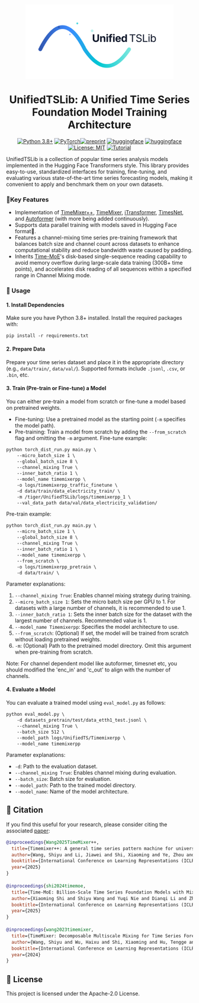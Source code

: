 <div align="center">
<img src="./pic/logo.svg" height = "200" alt="" align=center />

# UnifiedTSLib: A Unified Time Series Foundation Model Training Architecture
[![Python 3.8+](https://img.shields.io/badge/Python-3.8%2B-blue.svg)](https://www.python.org/downloads/release/python-380/)
[![PyTorch](https://img.shields.io/badge/PyTorch-2.0%2B-orange.svg)](https://pytorch.org/)[![preprint](https://img.shields.io/static/v1?label=arXiv&message=2410.16032v5&color=B31B1B&logo=arXiv)](https://arxiv.org/abs/2410.16032v5)
[![huggingface](https://img.shields.io/badge/%F0%9F%A4%97%20Hugging%20Face-Models-FFD21E)](https://huggingface.co/aeiiou/TimeMixerPP_50M)
[![huggingface](https://img.shields.io/badge/%F0%9F%A4%97%20Hugging%20Face-Datasets-FFD21E)](https://huggingface.co/datasets/aeiiou/Time_Series)
[![License: MIT](https://img.shields.io/badge/License-Apache--2.0-green.svg)](https://opensource.org/licenses/Apache-2.0)
[![Tutorial](https://img.shields.io/badge/Tutorial-Finetune_%26_Eval-important)](https://github.com/UnifiedTSAI/UnifiedTSLib/blob/main/finetune_and_eval.ipynb)
</div>
UnifiedTSLib is a collection of popular time series analysis models implemented in the Hugging Face Transformers style. This library provides easy-to-use, standardized interfaces for training, fine-tuning, and evaluating various state-of-the-art time series forecasting models, making it convenient to apply and benchmark them on your own datasets.

### 🌟Key Features
- Implementation of [TimeMixer++](https://arxiv.org/pdf/2410.16032v5), [TimeMixer](https://arxiv.org/pdf/2405.14616), [iTransformer](https://arxiv.org/pdf/2310.06625), [TimesNet](https://arxiv.org/pdf/2210.02186), and [Autoformer](https://arxiv.org/pdf/2106.13008) (with more being added continuously).
- Supports data parallel training with models saved in Hugging Face format🤗.
- Features a channel-mixing time series pre-training framework that balances batch size and channel count across datasets to enhance computational stability and reduce bandwidth waste caused by padding.
- Inherits [Time-MoE](https://github.com/Time-MoE/Time-MoE)'s disk-based single-sequence reading capability to avoid memory overflow during large-scale data training (300B+ time points), and accelerates disk reading of all sequences within a specified range in Channel Mixing mode.

### 🚀 Usage

#### 1. Install Dependencies
Make sure you have Python 3.8+ installed. Install the required packages with:
```
pip install -r requirements.txt
```
#### 2. Prepare Data
Prepare your time series dataset and place it in the appropriate directory (e.g., `data/train/`, `data/val/`). Supported formats include `.jsonl`, `.csv`, or `.bin`, etc.
#### 3. Train (Pre-train or Fine-tune) a Model
You can either pre-train a model from scratch or fine-tune a model based on pretrained weights.
- Fine-tuning: Use a pretrained model as the starting point (`-m` specifies the model path).
- Pre-training: Train a model from scratch by adding the `--from_scratch` flag and omitting the `-m` argument.
Fine-tune example:
```
python torch_dist_run.py main.py \
    --micro_batch_size 1 \
    --global_batch_size 8 \
    --channel_mixing True \
    --inner_batch_ratio 1 \
    --model_name timemixerpp \
    -o logs/timemixerpp_traffic_finetune \
    -d data/train/data_electricity_train/ \
    -m /tiger/UnifiedTSLib/logs/timemixerpp_1 \
    --val_data_path data/val/data_electricity_validation/
```
Pre-train example:
```
python torch_dist_run.py main.py \
    --micro_batch_size 1 \
    --global_batch_size 8 \
    --channel_mixing True \
    --inner_batch_ratio 1 \
    --model_name timemixerpp \
    --from_scratch \
    -o logs/timemixerpp_pretrain \
    -d data/train/ \
```
Parameter explanations:
1. `--channel_mixing True`: Enables channel mixing strategy during training.
2. `--micro_batch_size 1`: Sets the micro batch size per GPU to 1. For datasets with a large number of channels, it is recommended to use 1.
3. `--inner_batch_ratio 1`: Sets the inner batch size for the dataset with the largest number of channels. Recommended value is 1.
4. `--model_name Timemixerpp`: Specifies the model architecture to use.
5. `--from_scratch`: (Optional) If set, the model will be trained from scratch without loading pretrained weights.
6. `-m`: (Optional) Path to the pretrained model directory. Omit this argument when pre-training from scratch.

Note: For channel dependent model like autoformer, timesnet etc, you should modified the 'enc_in' and 'c_out' to align with the number of channels.
#### 4. Evaluate a Model
You can evaluate a trained model using `eval_model.py` as follows:
```
python eval_model.py \
    -d datasets_pretrain/test/data_etth1_test.jsonl \
    --channel_mixing True \
    --batch_size 512 \
    --model_path logs/UnifiedTS/Timemixerpp \
    --model_name timemixerpp
```
Parameter explanations:
- `-d`: Path to the evaluation dataset.
- `--channel_mixing True`: Enables channel mixing during evaluation.
- `--batch_size`: Batch size for evaluation.
- `--model_path`: Path to the trained model directory.
- `--model_name`: Name of the model architecture.


## 📝 Citation

If you find this useful for your research, please consider citing the associated [paper](https://arxiv.org/abs/2410.16032):

```bibtex
@inproceedings{Wang2025TimeMixer++,
  title={Timemixer++: A general time series pattern machine for universal predictive analysis},
  author={Wang, Shiyu and Li, Jiawei and Shi, Xiaoming and Ye, Zhou and Mo, Baichuan and Lin, Wenze and Ju, Shengtong and Chu, Zhixuan and Jin, Ming},
  booktitle={International Conference on Learning Representations (ICLR)},
  year={2025}
}

@inproceedings{shi2024timemoe,
  title={Time-MoE: Billion-Scale Time Series Foundation Models with Mixture of Experts},
  author={Xiaoming Shi and Shiyu Wang and Yuqi Nie and Dianqi Li and Zhou Ye and Qingsong Wen and Ming Jin},
  booktitle={International Conference on Learning Representations (ICLR)},
  year={2025}
}

@inproceedings{wang2023timemixer,
  title={TimeMixer: Decomposable Multiscale Mixing for Time Series Forecasting},
  author={Wang, Shiyu and Wu, Haixu and Shi, Xiaoming and Hu, Tengge and Luo, Huakun and Ma, Lintao and Zhang, James Y and ZHOU, JUN},
  booktitle={International Conference on Learning Representations (ICLR)},
  year={2024}
}
```

## 📃 License

This project is licensed under the Apache-2.0 License.
